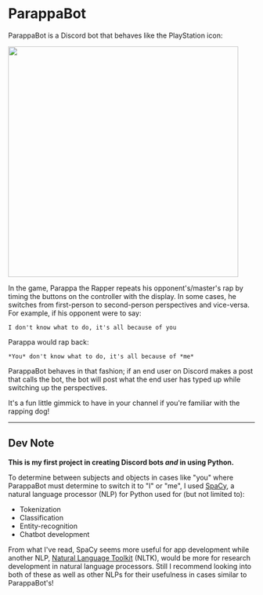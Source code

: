 # ParappaBot
ParappaBot is a Discord bot that behaves like the PlayStation icon:

<img src = "https://image.api.playstation.com/cdn/UP9000/CUSA05289_00/pO3CdviiGzNCnHUoKcmE7rRERGR7jWT1.png" width=470>

In the game, Parappa the Rapper repeats his opponent's/master's rap by timing the buttons on the controller with the display. In some cases, he switches from first-person to second-person perspectives and vice-versa.
For example, if his opponent were to say:

`I don't know what to do, it's all because of you`

Parappa would rap back:

`*You* don't know what to do, it's all because of *me*`

ParappaBot behaves in that fashion; if an end user on Discord makes a post that calls the bot, the bot will post what the end user has typed up while switching up the perspectives.

It's a fun little gimmick to have in your channel if you're familiar with the rapping dog!

---
## Dev Note

**This is my first project in creating Discord bots *and* in using Python.**

To determine between subjects and objects in cases like "you" where ParappaBot must determine to switch it to "I" or "me", I used <a href="https://spacy.io/">SpaCy</a>, a natural language processor (NLP) for Python used for (but not limited to):

* Tokenization
* Classification
* Entity-recognition
* Chatbot development

From what I've read, SpaCy seems more useful for app development while another NLP, <a href="https://www.nltk.org/">Natural Language Toolkit</a> (NLTK), would be more for research development in natural language processors. Still I recommend looking into both of these as well as other NLPs for their usefulness in cases similar to ParappaBot's!
